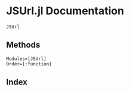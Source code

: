 # JSUrl.jl Documentation

```@docs
JSUrl
```

## Methods
```@autodocs
Modules=[JSUrl]
Order=[:function]
```

## Index
```@index
```
